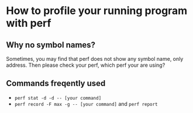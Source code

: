 # How to profile your running program with perf

## Why no symbol names?
Sometimes, you may find that perf does not show any symbol name, only address. Then please check your perf, which perf your are using?

## Commands freqently used
* `perf stat -d -d -- [your command]`
* `perf record -F max -g -- [your command]` and `perf report`

